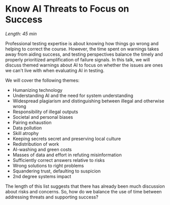 # Know AI Threats to Focus on Success

*Length: 45 min* 

Professional testing expertise is about knowing how things go wrong and helping to correct the course. However, the time spent on warnings takes away from aiding success, and testing perspectives balance the timely and properly prioritized amplification of failure signals. In this talk, we will discuss themed warnings about AI to focus on whether the issues are ones we can't live with when evaluating AI in testing.

We will cover the following themes:

* Humanizing technology
* Understanding AI and the need for system understanding
* Widespread plagiarism and distinguishing between illegal and otherwise wrong
* Responsibility of illegal outputs
* Societal and personal biases
* Pairing exhaustion
* Data pollution
* Skill atrophy
* Keeping secrets secret and preserving local culture
* Redistribution of work
* AI-washing and green costs
* Masses of data and effort in refuting misinformation
* Sufficiently correct answers relative to risks
* Wrong solutions to right problems
* Squandering trust, defaulting to suspicion
* 2nd degree systems impact

The length of this list suggests that there has already been much discussion about risks and concerns. So, how do we balance the use of time between addressing threats and supporting success?
